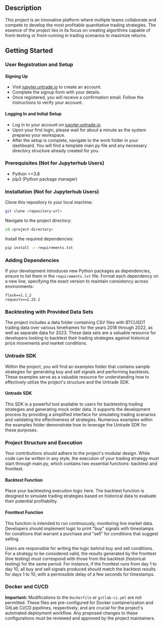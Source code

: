 ## Description

This project is an innovative platform where multiple teams collaborate and compete to develop the most profitable quantitative trading strategies. The essence of the project lies in its focus on creating algorithms capable of front-testing or front-running in trading scenarios to maximize returns. 

## Getting Started

### User Registration and Setup
#### Signing Up
- Visit  [jupyter.untrade.io](jupyter.untrade.io) to create an account.
- Complete the signup form with your details.
- Once registered, you will receive a confirmation email. Follow the instructions to verify your account.
#### Logging In and Initial Setup
- Log in to your account on  [jupyter.untrade.io](jupyter.untrade.io).
- Upon your first login, please wait for about a minute as the system prepares your workspace.
- After the setup is complete, navigate to the work folder in your dashboard. You will find a template main.py file and any necessary directory structure already created for you.

### Prerequisites (Not for Jupyterhub Users)

- Python >=3.8
- pip3 (Python package manager)

### Installation (Not for Jupyterhub Users)

Clone this repository to your local machine:

```bash
git clone <repository-url>
```

Navigate to the project directory:

```bash
cd <project-directory>
```

Install the required dependencies:

```bash
pip install -r requirements.txt
```

### Adding Dependencies

If your development introduces new Python packages as dependencies, ensure to list them in the `requirements.txt` file. Format each dependency on a new line, specifying the exact version to maintain consistency across environments:

```
flask==1.1.2
requests==2.25.1
```

### Backtesting with Provided Data Sets
The project includes a data folder containing CSV files with BTCUSDT trading data over various timeframes for the years 2018 through 2022, as well as separate data for 2023. These data sets are a valuable resource for developers looking to backtest their trading strategies against historical price movements and market conditions.

### Untrade SDK
Within the project, you will find an examples folder that contains sample strategies for generating buy and sell signals and performing backtests. These examples serve as a valuable resource for understanding how to effectively utilize the project's structure and the Untrade SDK.

#### Untrade SDK
This SDK is a powerful tool available to users for backtesting trading strategies and generating mock order data. It supports the development process by providing a simplified interface for simulating trading scenarios and validating the effectiveness of strategies. Numerous examples within the examples folder demonstrate how to leverage the Untrade SDK for these purposes.

### Project Structure and Execution

Your contributions should adhere to the project's modular design. While code can be written in any style, the execution of your trading strategy must start through main.py, which contains two essential functions: backtest and fronttest.

#### Backtest Function 
Place your backtesting execution logic here. The backtest function is designed to simulate trading strategies based on historical data to evaluate their potential profitability.

#### Fronttest Function
This function is intended to run continuously, monitoring live market data. Developers should implement logic to print "buy" signals with timestamps for conditions that warrant a purchase and "sell" for conditions that suggest selling.

Users are responsible for writing the logic behind buy and sell conditions. For a strategy to be considered valid, the results generated by the fronttest (live testing) must correspond with those from the backtest (historical testing) for the same period. For instance, if the fronttest runs from day 1 to day 10, all buy and sell signals produced should match the backtest results for days 1 to 10, with a permissible delay of a few seconds for timestamps.

### Docker and CI/CD

**Important:** Modifications to the `Dockerfile` or `gitlab-ci.yml` are not permitted. These files are pre-configured for Docker containerization and GitLab CI/CD pipelines, respectively, and are crucial for the project's automated deployment workflow. Any proposed changes to these configurations must be reviewed and approved by the project maintainers.


